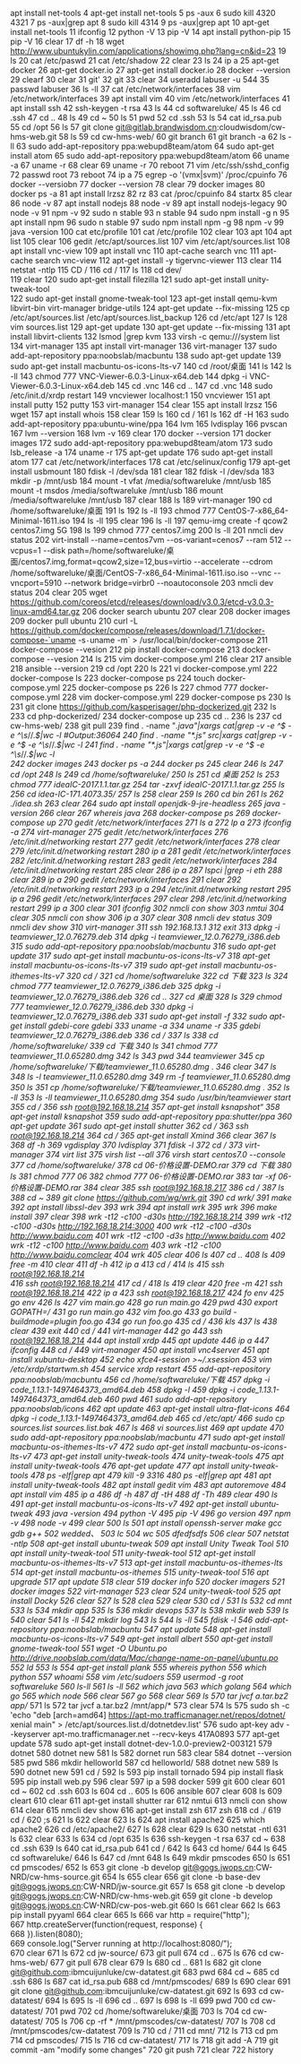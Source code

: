 apt install net-tools
    4  apt-get install net-tools
    5  ps -aux
    6  sudo kill 4320 4321
    7  ps -aux|grep apt
    8  sudo kill 4314
    9  ps -aux|grep apt
   10  apt-get install net-tools
   11  ifconfig
   12  python -V
   13  pip -V
   14  apt install python-pip
   15  pip -V
   16  clear
   17  df -h
   18  wget http://www.ubuntukylin.com/applications/showimg.php?lang=cn&id=23
   19  ls
   20  cat /etc/paswd
   21  cat /etc/shadow
   22  clear
   23  ls
   24  ip a
   25  apt-get docker
   26  apt-get docker.io
   27  apt-get install docker.io
   28  docker --version
   29  clearf
   30  clear
   31  git'
   32  git
   33  clear
   34  useradd labuser -u 544
   35  passwd labuser
   36  ls -ll
   37  cat /etc/network/interfaces
   38  vim /etc/network/interfaces
   39  apt install vim
   40  vim /etc/network/interfaces
   41  apt install ssh
   42  ssh-keygen -t rsa 
   43  ls
   44  cd softwareluke/
   45  ls
   46  cd .ssh
   47  cd ..
   48  ls
   49  cd ~
   50  ls
   51  pwd
   52  cd .ssh
   53  ls
   54  cat id_rsa.pub 
   55  cd /opt
   56  ls
   57  git clone git@gitlab.brandwisdom.cn:cloudwisdom/cw-hms-web.git
   58  ls
   59  cd cw-hms-web/
   60  git branch
   61  git branch -a
   62  ls -ll
   63  sudo add-apt-repository ppa:webupd8team/atom 
   64  sudo apt-get install atom
   65  sudo add-apt-repository ppa:webupd8team/atom
   66  uname -a
   67  uname -r
   68  clear
   69  uname -r
   70  reboot
   71  vim /etc/ssh/sshd_config 
   72  passwd root
   73  reboot
   74  ip a
   75  egrep -o '(vmx|svm)' /proc/cpuinfo
   76  docker --versiobn
   77  docker --version
   78  clear
   79  docker images
   80  docker ps -a
   81  apt install lrzsz
   82  rz
   83  cat /proc/cpuinfo
   84  startx
   85  clear
   86  node -v
   87  apt install nodejs
   88  node -v
   89  apt install nodejs-legacy
   90  node -v
   91  npm -v
   92  sudo n stable 
   93  n stable
   94  sudo npm install -g n 
   95  apt install npm
   96  sudo n stable
   97  sudo npm install npm -g
   98  npm -v
   99  java -version
  100  cat etc/profile
  101  cat /etc/profile
  102  clear
  103  apt
  104  apt list
  105  clear
  106  gedit /etc/apt/sources.list
  107  vim /etc/apt/sources.list
  108  apt install vnc-view
  109  apt install vnc
  110  apt-cache search vnc
  111  apt-cache search vnc-view
  112  apt-get install -y tigervnc-viewer
  113  clear
  114  netstat -ntlp
  115  CD /
  116  cd /
  117  ls
  118  cd dev/\
  119  clear
  120  sudo apt-get install filezilla
  121  sudo apt-get install unity-tweak-tool  
  122  sudo apt-get install gnome-tweak-tool 
  123  apt-get install qemu-kvm libvirt-bin virt-manager bridge-utils
  124  apt-get update --fix-missing
  125  cp /etc/apt/sources.list /etc/apt/sources.list_backup
  126  cd /etc/apt
  127  ls
  128  vim sources.list
  129  apt-get update
  130  apt-get update --fix-missing
  131  apt install libvirt-clients
  132  lsmod |grep kvm
  133  virsh -c qemu:///system list
  134  virt-manager
  135  apt install virt-manager
  136  virt-manager
  137  sudo add-apt-repository ppa:noobslab/macbuntu
  138  sudo apt-get update
  139  sudo apt-get install macbuntu-os-icons-lts-v7
  140  cd /root/桌面
  141  ls
  142  ls -ll
  143  chmod 777 VNC-Viewer-6.0.3-Linux-x64.deb 
  144  dpkg -i VNC-Viewer-6.0.3-Linux-x64.deb 
  145  cd .vnc
  146  cd ..
  147  cd .vnc
  148  sudo /etc/init.d/xrdp restart
  149  vncviewer localhost:1
  150  vncviewer
  151  apt install putty
  152  putty
  153  virt-manager
  154  clear
  155  apt install lrzsz
  156  wget
  157  apt install whois
  158  clear
  159  ls
  160  cd /
  161  ls
  162  df -H
  163  sudo add-apt-repository ppa:ubuntu-wine/ppa
  164  lvm
  165  lvdisplay
  166  pvscan
  167  lvm --version
  168  lvm -v
  169  clear
  170  docker --version
  171  docker images
  172  sudo add-apt-repository ppa:webupd8team/atom 
  173  sudo lsb_release -a 
  174  uname -r
  175  apt-get update
  176  sudo apt-get install atom
  177  cat /etc/network/interfaces
  178  cat /etc/selinux/config
  179  apt-get install usbmount
  180  fdisk -l /dev/sda
  181  clear
  182  fdisk -l /dev/sda
  183  mkdir -p /mnt/usb
  184  mount -t vfat  /media/softwareluke /mnt/usb
  185  mount -t msdos  /media/softwareluke /mnt/usb
  186  mount /media/softwareluke /mnt/usb
  187  clear
  188  ls
  189  virt-manager
  190  cd /home/softwareluke/桌面
  191  ls
  192  ls -ll
  193  chmod 777 CentOS-7-x86_64-Minimal-1611.iso 
  194  ls -ll
  195  clear
  196  ls -ll
  197  qemu-img create -f qcow2 centos7.img 5G
  198  ls
  199  chmod 777 centos7.img 
  200  ls -ll
  201  nmcli dev status
  202  virt-install --name=centos7vm --os-variant=cenos7 --ram 512 --vcpus=1 --disk path=/home/softwareluke/桌面/centos7.img,format=qcow2,size=12,bus=virtio --accelerate --cdrom /home/softwareluke/桌面/CentOS-7-x86_64-Minimal-1611.iso.iso --vnc --vncport=5910  --network bridge=virbr0 --noautoconsole
  203  nmcli dev status
  204  clear
  205  wget https://github.com/coreos/etcd/releases/download/v3.0.3/etcd-v3.0.3-linux-amd64.tar.gz
  206  docker search ubuntu
  207  clear
  208  docker images
  209  docker pull ubuntu
  210  curl -L https://github.com/docker/compose/releases/download/1.7.1/docker-compose-`uname -s`-`uname -m` > /usr/local/bin/docker-compose
  211  docker-compose --vesion
  212  pip install docker-compose
  213  docker-compose --vesion
  214  ls
  215  vim docker-compose.yml 
  216  clear
  217  ansible
  218  ansible --version
  219  cd /opt
  220  ls
  221  vi docker-compose.yml
  222  docker-compose ls
  223  docker-compose ps
  224  touch docker-compose.yml
  225  docker-compose ps
  226  ls
  227  chmod 777 docker-compose.yml 
  228  vim docker-compose.yml 
  229  docker-compose ps
  230  ls
  231  git clone https://github.com/kasperisager/php-dockerized.git
  232  ls
  233  cd php-dockerized/
  234  docker-compose up
  235  cd ..
  236  ls
  237  cd cw-hms-web/
  238  git pull
  239  find . -name "*.java"|xargs cat|grep -v -e ^$ -e ^\s*\/\/.*$|wc -l    #Output:36064  
  240  find . -name "*.js" src|xargs cat|grep -v -e ^$ -e ^\s*\/\/.*$|wc -l  
  241  find . -name "*.js"|xargs cat|grep -v -e ^$ -e ^\s*\/\/.*$|wc -l  
  242  docker images
  243  docker ps -a
  244  docker ps
  245  clear
  246  ls
  247  cd /opt
  248  ls
  249  cd /home/softwareluke/
  250  ls
  251  cd 桌面
  252  ls
  253  chmod 777 ideaIC-2017.1.1.tar.gz 
  254  tar -zxvf ideaIC-2017.1.1.tar.gz 
  255  ls
  256  cd idea-IC-171.4073.35/
  257  ls
  258  clear
  259  ls
  260  cd bin
  261  ls
  262  ./idea.sh 
  263  clear
  264  sudo apt install openjdk-9-jre-headless
  265  java -version
  266  clear
  267  whereis java
  268  docker-compose ps
  269  docker-compose up
  270  gedit /etc/network/interfaces
  271  ls a
  272  lp a
  273  ifconfig -a
  274  virt-manager
  275  gedit /etc/network/interfaces
  276  /etc/init.d/networking restart
  277  gedit /etc/network/interfaces
  278  clear
  279  /etc/init.d/networking restart
  280  ip a
  281  gedit /etc/network/interfaces
  282  /etc/init.d/networking restart
  283  gedit /etc/network/interfaces
  284  /etc/init.d/networking restart
  285  clear
  286  ip a
  287  lspci |grep -i eth
  288  clear
  289  ip a
  290  gedit /etc/network/interfaces
  291  clear
  292  /etc/init.d/networking restart
  293  ip a
  294  /etc/init.d/networking restart
  295  ip a
  296  gedit /etc/network/interfaces
  297  clear
  298  /etc/init.d/networking restart
  299  ip a
  300  clear
  301  ifconfig
  302  nmcli con show
  303  nmtui
  304  clear
  305  nmcli con show
  306  ip a
  307  clear
  308  nmcli dev status
  309  nmcli dev show
  310  virt-manager
  311  ssh 192.168.13.1
  312  exit
  313  dpkg -i teamviewer_12.0.76279.deb 
  314  dpkg -i teamviewer_12.0.76279_i386.deb 
  315  sudo add-apt-repository ppa:noobslab/macbuntu
  316  sudo apt-get update
  317  sudo apt-get install macbuntu-os-icons-lts-v7
  318  apt-get install macbuntu-os-icons-lts-v7
  319  sudo apt-get install macbuntu-os-ithemes-lts-v7
  320  cd /
  321  cd /home/softwareluke
  322  cd 下载
  323  ls
  324  chmod 777 teamviewer_12.0.76279_i386.deb 
  325  dpkg -i teamviewer_12.0.76279_i386.deb 
  326  cd ..
  327  cd 桌面
  328  ls
  329  chmod 777 teamviewer_12.0.76279_i386.deb 
  330  dpkg -i teamviewer_12.0.76279_i386.deb 
  331  sudo apt-get install -f
  332  sudo apt-get install gdebi-core gdebi
  333  uname -a
  334  uname -r
  335  gdebi teamviewer_12.0.76279_i386.deb 
  336  cd /
  337  ls
  338  cd /home/softwareluke/
  339  cd 下载
  340  ls
  341  chmod 777 teamviewer_11.0.65280.dmg 
  342  ls
  343  pwd
  344  teamviewer
  345  cp /home/softwareluke/下载/teamviewer_11.0.65280.dmg .
  346  clear
  347  ls
  348  ls -l teamviewer_11.0.65280.dmg 
  349  rm -f teamviewer_11.0.65280.dmg 
  350  ls
  351  cp /home/softwareluke/下载/teamviewer_11.0.65280.dmg .
  352  ls -ll
  353  ls -ll teamviewer_11.0.65280.dmg 
  354  sudo /usr/bin/teamviewer start
  355  cd /
  356  ssh root@192.168.18.214
  357  apt-get install ksnapshot“
  358  apt-get install ksnapshot
  359  sudo add-apt-repository ppa:shutter/ppa
  360  apt-get update
  361  sudo apt-get install shutter
  362  cd /
  363  ssh root@192.168.18.214
  364  cd /
  365  apt-get install Xmind
  366  clear
  367  ls
  368  df -h
  369  vgdisplay
  370  lvdisplay
  371  fdisk -l
  372  cd /
  373  virt-manager
  374  virt list
  375  virsh list --all
  376  virsh start centos7.0 --console
  377  cd /home/softwareluke/
  378  cd 06-价格设置-DEMO.rar
  379  cd 下载
  380  ls
  381  chmod 777 06
  382  chmod 777 06-价格设置-DEMO.rar 
  383  tar -xf 06-价格设置-DEMO.rar 
  384  clear
  385  ssh root@192.168.18.217
  386  cd /
  387  ls
  388  cd ~
  389  git clone https://github.com/wg/wrk.git
  390  cd wrk/
  391  make
  392  apt install libssl-dev
  393  wrk
  394  apt install wrk
  395  wrk
  396  make install
  397  clear
  398  wrk -t12 -c100 -d30s http://192.168.18.214
  399  wrk -t12 -c100 -d30s http://192.168.18.214:3000
  400  wrk -t12 -c100 -d30s http://www.baidu.com
  401  wrk -t12 -c100 -d3s http://www.baidu.com
  402  wrk -t12 -c100 http://www.baidu.com
  403  wrk -t12 -c100 http://www.baidu.comclear
  404  wrk
  405  clear
  406  ls
  407  cd ..
  408  ls
  409  free -m
  410  clear
  411  df -h
  412  ip a
  413  cd /
  414  ls
  415  ssh root@192.168.18.214\
  416  ssh root@192.168.18.214
  417  cd /
  418  ls
  419  clear
  420  free -m
  421  ssh root@192.168.18.214
  422  ip a
  423  ssh root@192.168.18.217
  424  fo env
  425  go env
  426  ls
  427  vim main.go
  428  go run main.go 
  429  pwd
  430  export GOPATH=/
  431  go run main.go 
  432  vim foo.go
  433  go build -buildmode=plugin foo.go
  434  go run foo.go 
  435  cd /
  436  kls
  437  ls
  438  clear
  439  exit
  440  cd /
  441  virt-manager
  442  go
  443  ssh root@192.168.18.214
  444  apt install xrdp
  445  apt update
  446  ip a
  447  ifconfig
  448  cd /
  449  virt-manager
  450  apt install vnc4server
  451  apt install xubuntu-desktop
  452  echo xfce4-session >~/.xsession
  453  vim /etc/xrdp/startwm.sh 
  454  service xrdp restart
  455  add-apt-repository ppa:noobslab/macbuntu
  456  cd /home/softwareluke/下载
  457  dpkg -i code_1.13.1-1497464373_amd64.deb 
  458  dpkg -l
  459  dpkg -i code_1.13.1-1497464373_amd64.deb 
  460  pwd
  461  sudo add-apt-repository ppa:noobslab/icons
  462  apt update
  463  apt-get install ultra-flat-icons
  464  dpkg -i code_1.13.1-1497464373_amd64.deb 
  465  cd /etc/apt/
  466  sudo cp sources.list sources.list.bak
  467  ls
  468  vi sources.list
  469  apt update
  470  sudo add-apt-repository ppa:noobslab/macbuntu
  471  sudo apt-get install  macbuntu-os-ithemes-lts-v7
  472  sudo apt-get install  macbuntu-os-icons-lts-v7
  473  apt-get install  unity-tweak-tools
  474  unity-tweak-tools
  475  apt install unity-tweak-tools
  476  apt-get update
  477  apt install unity-tweak-tools
  478  ps -elf|grep apt
  479  kill -9 3316 
  480  ps -elf|grep apt
  481  apt install unity-tweak-tools
  482  apt install gedit vim
  483  apt autoremove
  484  apt install vim
  485  ip a
  486  df -h
  487  df -tH
  488  df -Th
  489  clear
  490  ls
  491  apt-get install macbuntu-os-icons-lts-v7
  492  apt-get install ubuntu-tweak
  493  java -version
  494  python -V
  495  pip -V
  496  go version
  497  npm -v
  498  node -v
  499  clear
  500  ls
  501  apt install openssh-server make gcc gdb g++
  502  wedded、
  503  lc
  504  wc
  505  dfedfsdfs
  506  clear
  507  netstat -ntlp
  508  apt-get install ubuntu-tweak
  509  apt install Unity Tweak Tool
  510  apt install unity-tweak-tool
  511  unity-tweak-tool
  512  apt-get install  macbuntu-os-ithemes-lts-v7 
  513  apt-get install  macbuntu-os-ithemes-lts
  514  apt-get install  macbuntu-os-ithemes
  515  unity-tweak-tool
  516  apt upgrade
  517  apt update
  518  clear
  519  docker info
  520  docker imagers
  521  docker images
  522  virt-manager
  523  clear
  524  unity-tweak-tool
  525  apt install Docky
  526  clear
  527  ls
  528  clea
  529  clear
  530  cd /
  531  ls
  532  cd mnt
  533  ls
  534  mkdir app
  535  ls
  536  mkdir devops
  537  ls
  538  mkdir web
  539  ls
  540  clear
  541  ls -ll
  542  mkdir log
  543  ls
  544  ls -ll
  545  fdisk -l
  546  add-apt-repository ppa:noobslab/macbuntu
  547  apt update
  548  apt-get install macbuntu-os-icons-lts-v7
  549  apt-get install albert
  550  apt-get install gnome-tweak-tool
  551  wget -O Ubuntu.po http://drive.noobslab.com/data/Mac/change-name-on-panel/ubuntu.po
  552  ld
  553  ls
  554  apt-get install plank
  555  whereis python
  556  which python
  557  whoami
  558  vim /etc/sudoers 
  559  usermod -g root softwareluke
  560  ls-ll
  561  ls -ll
  562  which java
  563  which golang
  564  which go
  565  which node
  566  clear
  567  go
  568  clear
  569  ls
  570  tar jvcf a.tar.bz2 app/*
  571  ls
  572  tar jvcf a.tar.bz2 /mnt/app/*
  573  clear
  574  ls
  575  sudo sh -c 'echo "deb [arch=amd64] https://apt-mo.trafficmanager.net/repos/dotnet/ xenial main" > /etc/apt/sources.list.d/dotnetdev.list'
  576  sudo apt-key adv --keyserver apt-mo.trafficmanager.net --recv-keys 417A0893
  577  apt-get update
  578  sudo apt-get install dotnet-dev-1.0.0-preview2-003121
  579  dotnet
  580  dotnet new
  581  ls
  582  dornet run
  583  clear
  584  dotnet --version
  585  pwd
  586  mkdir helloworld
  587  cd helloworld/
  588  dotnet new
  589  ls
  590  dotnet new
  591  cd /
  592  ls
  593  pip install tornado
  594  pip install flask
  595  pip install web.py
  596  clear
  597  ip a
  598  docker
  599  git
  600  clear
  601  cd ~
  602  cd .ssh
  603  ls
  604  cd ..
  605  ls
  606  ansible
  607  clear
  608  ls
  609  cleart
  610  clear
  611  apt-get install shutter rar
  612  nmtui
  613  nmcli con show
  614  clear
  615  nmcli dev show
  616  apt-get install zsh
  617  zsh
  618  cd ./
  619  cd /
  620  ;s
  621  ls
  622  clear
  623  ls
  624  apt install apache2
  625  which apache2
  626  cd /etc/apache2/
  627  ls
  628  clear
  629  ls
  630  netstat -ntl
  631  ls
  632  clear
  633  ls
  634  cd /opt
  635  ls
  636  ssh-keygen -t rsa
  637  cd ~
  638  cd .ssh
  639  ls
  640  cat id_rsa.pub 
  641  cd /
  642  ls
  643  cd home/
  644  ls
  645  cd softwareluke/
  646  ls
  647  cd /mnt
  648  ls
  649  mkdir pmscodes
  650  ls
  651  cd pmscodes/
  652  ls
  653  git clone -b develop git@gogs.jwops.cn:CW-NRD/cw-hms-source.git
  654  ls
  655  clear
  656  git clone -b base-dev git@gogs.jwops.cn:CW-NRD/jw-source.git
  657  ls
  658  git clone -b develop git@gogs.jwops.cn:CW-NRD/cw-hms-web.git
  659  git clone -b develop git@gogs.jwops.cn:CW-NRD/cw-pos-web.git
  660  ls
  661  clear
  662  ls
  663  pip install pyyaml 
  664  clear
  665  ls
  666  var http = require("http");  
  667  http.createServer(function(request, response) {  
  668  }).listen(8080);  
  669  console.log("Server running at http://localhost:8080/");  
  670  clear
  671  ls
  672  cd jw-source/
  673  git pull
  674  cd ..
  675  ls
  676  cd cw-hms-web/
  677  git pull
  678  clear
  679  ls
  680  cd ..
  681  ls
  682  git clone git@github.com:ibmcuijunluke/cw-datatest.git
  683  pwd
  684  cd ~
  685  cd .ssh
  686  ls
  687  cat id_rsa.pub 
  688  cd /mnt/pmscodes/
  689  ls
  690  clear
  691  git clone git@github.com:ibmcuijunluke/cw-datatest.git
  692  ls
  693  cd cw-datatest/
  694  ls
  695  ls -ll
  696  cd ..
  697  ls
  698  ls -ll
  699  pwd
  700  cd cw-datatest/
  701  pwd
  702  cd /home/softwareluke/桌面
  703  ls
  704  cd cw-datatest/
  705  ls
  706  cp -rf * /mnt/pmscodes/cw-datatest/
  707  ls
  708  cd /mnt/pmscodes/cw-datatest
  709  ls
  710  cd /
  711  cd mnt/
  712  ls
  713  cd pm
  714  cd pmscodes/
  715  ls
  716  cd cw-datatest/
  717  ls
  718  git add -A
  719  git commit -am "modify some changes"
  720  git push
  721  clear
  722  history

